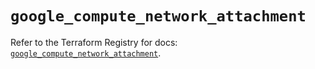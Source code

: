 # `google_compute_network_attachment`

Refer to the Terraform Registry for docs: [`google_compute_network_attachment`](https://registry.terraform.io/providers/hashicorp/google/6.13.0/docs/resources/compute_network_attachment).
